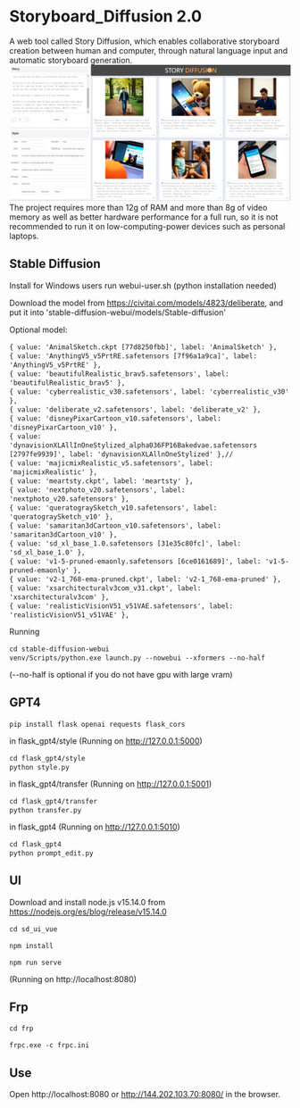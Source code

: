 # Storyboard_Diffusion 2.0

A web tool called Story Diffusion, which enables collaborative storyboard creation between human and computer, through natural language input and automatic storyboard generation.
![Alt text](image.png)
The project requires more than 12g of RAM and more than 8g of video memory as well as better hardware performance for a full run, so it is not recommended to run it on low-computing-power devices such as personal laptops.

## Stable Diffusion
Install
for Windows users
run webui-user.sh (python installation needed)


Download the model from https://civitai.com/models/4823/deliberate, and put it into 'stable-diffusion-webui/models/Stable-diffusion'


Optional model:
```
{ value: 'AnimalSketch.ckpt [77d8250fbb]', label: 'AnimalSketch' },
{ value: 'AnythingV5_v5PrtRE.safetensors [7f96a1a9ca]', label: 'AnythingV5_v5PrtRE' },
{ value: 'beautifulRealistic_brav5.safetensors', label: 'beautifulRealistic_brav5' },
{ value: 'cyberrealistic_v30.safetensors', label: 'cyberrealistic_v30' },
{ value: 'deliberate_v2.safetensors', label: 'deliberate_v2' },
{ value: 'disneyPixarCartoon_v10.safetensors', label: 'disneyPixarCartoon_v10' },
{ value: 'dynavisionXLAllInOneStylized_alpha036FP16Bakedvae.safetensors [2797fe9939]', label: 'dynavisionXLAllnOneStylized' },//
{ value: 'majicmixRealistic_v5.safetensors', label: 'majicmixRealistic' },
{ value: 'meartsty.ckpt', label: 'meartsty' },
{ value: 'nextphoto_v20.safetensors', label: 'nextphoto_v20.safetensors' },
{ value: 'queratograySketch_v10.safetensors', label: 'queratograySketch_v10' },
{ value: 'samaritan3dCartoon_v10.safetensors', label: 'samaritan3dCartoon_v10' },
{ value: 'sd_xl_base_1.0.safetensors [31e35c80fc]', label: 'sd_xl_base_1.0' },
{ value: 'v1-5-pruned-emaonly.safetensors [6ce0161689]', label: 'v1-5-pruned-emaonly' },
{ value: 'v2-1_768-ema-pruned.ckpt', label: 'v2-1_768-ema-pruned' },
{ value: 'xsarchitecturalv3com_v31.ckpt', label: 'xsarchitecturalv3com' },
{ value: 'realisticVisionV51_v51VAE.safetensors', label: 'realisticVisionV51_v51VAE' },
```


Running
```
cd stable-diffusion-webui
venv/Scripts/python.exe launch.py --nowebui --xformers --no-half
```
(--no-half is optional if you do not have gpu with large vram)


## GPT4

```angular2html
pip install flask openai requests flask_cors
```

in flask_gpt4/style (Running on http://127.0.0.1:5000)
```
cd flask_gpt4/style
python style.py 
```
in flask_gpt4/transfer (Running on http://127.0.0.1:5001)
```
cd flask_gpt4/transfer
python transfer.py
```
in flask_gpt4 (Running on http://127.0.0.1:5010)
```
cd flask_gpt4
python prompt_edit.py 
```

## UI
Download and install node.js v15.14.0 from https://nodejs.org/es/blog/release/v15.14.0
```
cd sd_ui_vue
```

```
npm install
```

```
npm run serve
```

(Running on http://localhost:8080)

## Frp
```
cd frp
```
```
frpc.exe -c frpc.ini
```

## Use

Open http://localhost:8080 or http://144.202.103.70:8080/ in the browser.